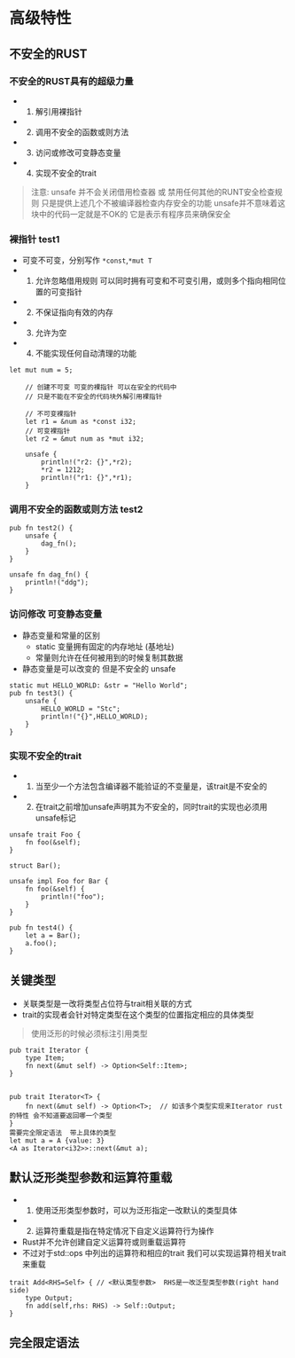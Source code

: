 # 高级特性 

## 不安全的RUST

### 不安全的RUST具有的超级力量
- 1. 解引用裸指针
- 2. 调用不安全的函数或则方法
- 3. 访问或修改可变静态变量
- 4. 实现不安全的trait
> 注意: unsafe 并不会关闭借用检查器 或 禁用任何其他的RUNT安全检查规则
> 只是提供上述几个不被编译器检查内存安全的功能  unsafe并不意味着这块中的代码一定就是不OK的 它是表示有程序员来确保安全


### 裸指针 test1
- 可变不可变，分别写作 `*const`,`*mut T`
- 1. 允许忽略借用规则  可以同时拥有可变和不可变引用，或则多个指向相同位置的可变指针
- 2. 不保证指向有效的内存
- 3. 允许为空
- 4. 不能实现任何自动清理的功能
``` 
let mut num = 5;

    // 创建不可变 可变的裸指针 可以在安全的代码中
    // 只是不能在不安全的代码块外解引用裸指针

    // 不可变裸指针
    let r1 = &num as *const i32;
    // 可变裸指针
    let r2 = &mut num as *mut i32;

    unsafe {
        println!("r2: {}",*r2);
        *r2 = 1212;
        println!("r1: {}",*r1);
    }
```

### 调用不安全的函数或则方法 test2
``` 
pub fn test2() {
    unsafe {
        dag_fn();
    }
}

unsafe fn dag_fn() {
    println!("ddg");
}
```

### 访问修改 可变静态变量
- 静态变量和常量的区别
    - static 变量拥有固定的内存地址 (基地址)
    - 常量则允许在任何被用到的时候复制其数据
- 静态变量是可以改变的 但是不安全的 unsafe
``` 
static mut HELLO_WORLD: &str = "Hello World";
pub fn test3() {
    unsafe {
        HELLO_WORLD = "Stc";
        println!("{}",HELLO_WORLD);
    }
}
```

### 实现不安全的trait
- 1. 当至少一个方法包含编译器不能验证的不变量是，该trait是不安全的
- 2. 在trait之前增加unsafe声明其为不安全的，同时trait的实现也必须用unsafe标记
``` 
unsafe trait Foo {
    fn foo(&self);
}

struct Bar();

unsafe impl Foo for Bar {
    fn foo(&self) {
        println!("foo");
    }
}

pub fn test4() {
    let a = Bar();
    a.foo();
}
```

## 关键类型
- 关联类型是一改将类型占位符与trait相关联的方式
- trait的实现者会针对特定类型在这个类型的位置指定相应的具体类型
> 使用泛形的时候必须标注引用类型
``` 
pub trait Iterator {
    type Item;
    fn next(&mut self) -> Option<Self::Item>;
}


pub trait Iterator<T> {
    fn next(&mut self) -> Option<T>;  // 如该多个类型实现来Iterator rust的特性 会不知道要返回哪一个类型
}
需要完全限定语法  带上具体的类型
let mut a = A {value: 3}
<A as Iterator<i32>>::next(&mut a);
```

## 默认泛形类型参数和运算符重载
- 1. 使用泛形类型参数时，可以为泛形指定一改默认的类型具体
- 2. 运算符重载是指在特定情况下自定义运算符行为操作
- Rust并不允许创建自定义运算符或则重载运算符
- 不过对于std::ops 中列出的运算符和相应的trait 我们可以实现运算符相关trait来重载
``` 
trait Add<RHS=Self> { // <默认类型参数>  RHS是一改泛型类型参数(right hand side)
    type Output;
    fn add(self,rhs: RHS) -> Self::Output;
}
```
## 完全限定语法

